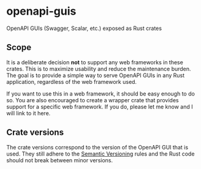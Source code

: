 # openapi-guis

OpenAPI GUIs (Swagger, Scalar, etc.) exposed as Rust crates

## Scope

It is a deliberate decision **not** to support any web frameworks in these crates. This is to maximize usability and reduce the maintenance burden. The goal is to provide a simple way to serve OpenAPI GUIs in any Rust application, regardless of the web framework used.

If you want to use this in a web framework, it should be easy enough to do so. You are also encouraged to create a wrapper crate that provides support for a specific web framework. If you do, please let me know and I will link to it here.

## Crate versions

The crate versions correspond to the version of the OpenAPI GUI that is used. They still adhere to the [Semantic Versioning](https://semver.org/) rules and the Rust code should not break between minor versions.
